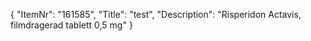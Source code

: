 {
  "ItemNr": "161585",
  "Title": "test",
  "Description": "Risperidon Actavis, filmdragerad tablett 0,5 mg"
}